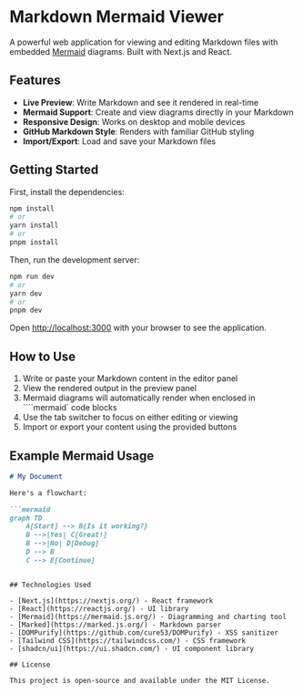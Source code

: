 # Markdown Mermaid Viewer

A powerful web application for viewing and editing Markdown files with embedded [Mermaid](https://mermaid.js.org/) diagrams. Built with Next.js and React.

## Features

- **Live Preview**: Write Markdown and see it rendered in real-time
- **Mermaid Support**: Create and view diagrams directly in your Markdown
- **Responsive Design**: Works on desktop and mobile devices
- **GitHub Markdown Style**: Renders with familiar GitHub styling
- **Import/Export**: Load and save your Markdown files

## Getting Started

First, install the dependencies:

```bash
npm install
# or
yarn install
# or
pnpm install
```

Then, run the development server:

```bash
npm run dev
# or
yarn dev
# or
pnpm dev
```

Open [http://localhost:3000](http://localhost:3000) with your browser to see the application.

## How to Use

1. Write or paste your Markdown content in the editor panel
2. View the rendered output in the preview panel
3. Mermaid diagrams will automatically render when enclosed in ````mermaid` code blocks
4. Use the tab switcher to focus on either editing or viewing
5. Import or export your content using the provided buttons

## Example Mermaid Usage

```markdown
# My Document

Here's a flowchart:

```mermaid
graph TD
    A[Start] --> B{Is it working?}
    B -->|Yes| C[Great!]
    B -->|No| D[Debug]
    D --> B
    C --> E[Continue]
```
```

## Technologies Used

- [Next.js](https://nextjs.org/) - React framework
- [React](https://reactjs.org/) - UI library
- [Mermaid](https://mermaid.js.org/) - Diagramming and charting tool
- [Marked](https://marked.js.org/) - Markdown parser
- [DOMPurify](https://github.com/cure53/DOMPurify) - XSS sanitizer
- [Tailwind CSS](https://tailwindcss.com/) - CSS framework
- [shadcn/ui](https://ui.shadcn.com/) - UI component library

## License

This project is open-source and available under the MIT License.
